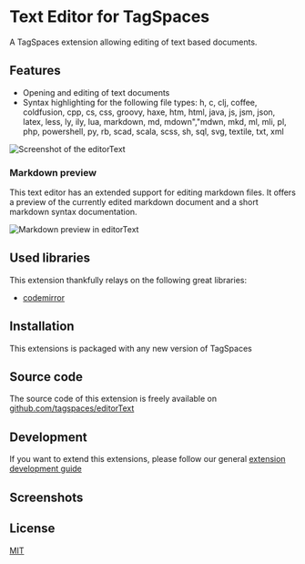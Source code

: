 # Text Editor for TagSpaces

A TagSpaces extension allowing editing of text based documents.

## Features

* Opening and editing of text documents
* Syntax highlighting for the following file types: h, c, clj, coffee, coldfusion, cpp, cs, css, groovy, haxe, htm, html, java, js, jsm, json, latex, less, ly, ily, lua, markdown, md, mdown","mdwn, mkd, ml, mli, pl, php, powershell, py, rb, scad, scala, scss, sh, sql, svg, textile, txt, xml

![Screenshot of the editorText](https://github.com/tagspaces/documentation/raw/master/media/extensions/editor-text-lead.png)

### Markdown preview
This text editor has an extended support for editing markdown files. It offers a preview of the currently edited markdown document and a short markdown syntax documentation.

![Markdown preview in editorText](https://github.com/tagspaces/documentation/raw/master/media/extensions/editor-text-md-preview.png)

## Used libraries
This extension thankfully relays on the following great libraries:

* [codemirror](http://codemirror.net/)

## Installation

This extensions is packaged with any new version of TagSpaces

## Source code

The source code of this extension is freely available on [github.com/tagspaces/editorText](https://github.com/tagspaces/editorText/)

## Development

If you want to extend this extensions, please follow our general [extension development guide](https://www.tagspaces.org/documentation/extension-development-guide)

## Screenshots



## License

[MIT](https://github.com/tagspaces/editorText/blob/master/LICENSE.txt)
